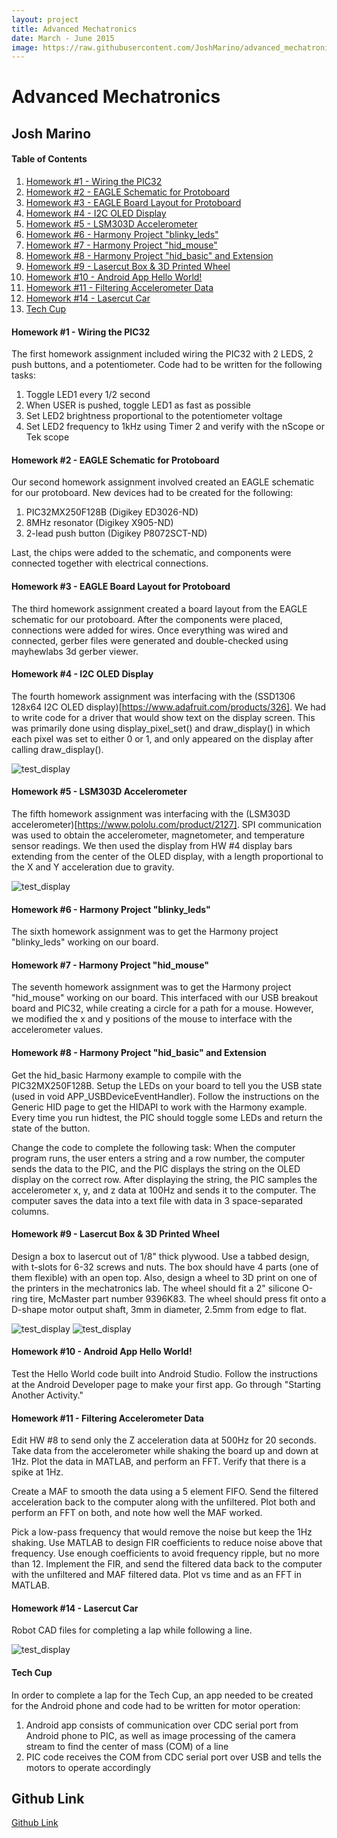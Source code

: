 ```yaml
---
layout: project
title: Advanced Mechatronics
date: March - June 2015
image: https://raw.githubusercontent.com/JoshMarino/advanced_mechatronics/master/hw5/acceleration_values.JPG
---
```


Advanced Mechatronics
=============================================

Josh Marino 
---------------------------------------------


#### Table of Contents ####
1. [Homework #1 - Wiring the PIC32](#hw1)
2. [Homework #2 - EAGLE Schematic for Protoboard](#hw2)
3. [Homework #3 - EAGLE Board Layout for Protoboard](#hw3)
4. [Homework #4 - I2C OLED Display](#hw4)
5. [Homework #5 - LSM303D Accelerometer](#hw5)
6. [Homework #6 - Harmony Project "blinky_leds"](#hw6)
7. [Homework #7 - Harmony Project "hid_mouse"](#hw7)
8. [Homework #8 - Harmony Project "hid_basic" and Extension](#hw8)
9. [Homework #9 - Lasercut Box & 3D Printed Wheel](#hw9)
10. [Homework #10 - Android App Hello World!](#hw10)
11. [Homework #11 - Filtering Accelerometer Data](#hw11)
12. [Homework #14 - Lasercut Car](#hw14)
13. [Tech Cup](#tech_cup)


#### Homework #1 - Wiring the PIC32 <a name="hw1"></a>
The first homework assignment included wiring the PIC32 with 2 LEDS, 2 push buttons, and a potentiometer. Code had to be written for the following tasks:

1. Toggle LED1 every 1/2 second
2. When USER is pushed, toggle LED1 as fast as possible
3. Set LED2 brightness proportional to the potentiometer voltage
4. Set LED2 frequency to 1kHz using Timer 2 and verify with the nScope or Tek scope


#### Homework #2 - EAGLE Schematic for Protoboard <a name="hw2"></a>
Our second homework assignment involved created an EAGLE schematic for our protoboard. New devices had to be created for the following:

1. PIC32MX250F128B (Digikey ED3026-ND)
2. 8MHz resonator (Digikey X905-ND)
3. 2-lead push button (Digikey P8072SCT-ND)

Last, the chips were added to the schematic, and components were connected together with electrical connections.


#### Homework #3 - EAGLE Board Layout for Protoboard <a name="hw3"></a>
The third homework assignment created a board layout from the EAGLE schematic for our protoboard. After the components were placed, connections were added for wires. Once everything was wired and connected, gerber files were generated and double-checked using mayhewlabs 3d gerber viewer.


#### Homework #4 - I2C OLED Display <a name="hw4"></a>
The fourth homework assignment was interfacing with the (SSD1306 128x64 I2C OLED display)[https://www.adafruit.com/products/326]. We had to write code for a driver that would show text on the display screen. This was primarily done using display_pixel_set() and draw_display() in which each pixel was set to either 0 or 1, and only appeared on the display after calling draw_display().

![test_display](https://raw.githubusercontent.com/JoshMarino/advanced_mechatronics/master/hw4/IMG_0925.JPG)


#### Homework #5 - LSM303D Accelerometer <a name="hw5"></a>
The fifth homework assignment was interfacing with the (LSM303D accelerometer)[https://www.pololu.com/product/2127]. SPI communication was used to obtain the accelerometer, magnetometer, and temperature sensor readings. We then used the display from HW #4 display bars extending from the center of the OLED display, with a length proportional to the X and Y acceleration due to gravity.

![test_display](https://raw.githubusercontent.com/JoshMarino/advanced_mechatronics/master/hw5/acceleration_values.JPG)


#### Homework #6 - Harmony Project "blinky_leds" <a name="hw6"></a>
The sixth homework assignment was to get the Harmony project "blinky_leds" working on our board.


#### Homework #7 - Harmony Project "hid_mouse" <a name="hw7"></a>
The seventh homework assignment was to get the Harmony project "hid_mouse" working on our board. This interfaced with our USB breakout board and PIC32, while creating a circle for a path for a mouse. However, we modified the x and y positions of the mouse to interface with the accelerometer values.


#### Homework #8 - Harmony Project "hid_basic" and Extension <a name="hw8"></a>
Get the hid_basic Harmony example to compile with the PIC32MX250F128B. Setup the LEDs on your board to tell you the USB state (used in void APP_USBDeviceEventHandler). Follow the instructions on the Generic HID page to get the HIDAPI to work with the Harmony example. Every time you run hidtest, the PIC should toggle some LEDs and return the state of the button.

Change the code to complete the following task: When the computer program runs, the user enters a string and a row number, the computer sends the data to the PIC, and the PIC displays the string on the OLED display on the correct row. After displaying the string, the PIC samples the accelerometer x, y, and z data at 100Hz and sends it to the computer. The computer saves the data into a text file with data in 3 space-separated columns.


#### Homework #9 - Lasercut Box & 3D Printed Wheel <a name="hw9"></a>
Design a box to lasercut out of 1/8" thick plywood. Use a tabbed design, with t-slots for 6-32 screws and nuts. The box should have 4 parts (one of them flexible) with an open top. Also, design a wheel to 3D print on one of the printers in the mechatronics lab. The wheel should fit a 2" silicone O-ring tire, McMaster part number 9396K83. The wheel should press fit onto a D-shape motor output shaft, 3mm in diameter, 2.5mm from edge to flat.

![test_display](https://raw.githubusercontent.com/JoshMarino/advanced_mechatronics/master/hw9/assembly.png)
![test_display](https://raw.githubusercontent.com/JoshMarino/advanced_mechatronics/master/hw9/wheel.png)


#### Homework #10 - Android App Hello World! <a name="hw10"></a>
Test the Hello World code built into Android Studio. Follow the instructions at the Android Developer page to make your first app. Go through "Starting Another Activity."


#### Homework #11 - Filtering Accelerometer Data <a name="hw11"></a>
Edit HW #8 to send only the Z acceleration data at 500Hz for 20 seconds. Take data from the accelerometer while shaking the board up and down at 1Hz. Plot the data in MATLAB, and perform an FFT. Verify that there is a spike at 1Hz.

Create a MAF to smooth the data using a 5 element FIFO. Send the filtered acceleration back to the computer along with the unfiltered. Plot both and perform an FFT on both, and note how well the MAF worked.

Pick a low-pass frequency that would remove the noise but keep the 1Hz shaking. Use MATLAB to design FIR coefficients to reduce noise above that frequency. Use enough coefficients to avoid frequency ripple, but no more than 12. Implement the FIR, and send the filtered data back to the computer with the unfiltered and MAF filtered data. Plot vs time and as an FFT in MATLAB.


#### Homework #14 - Lasercut Car <a name="hw14"></a>
Robot CAD files for completing a lap while following a line.

![test_display](https://raw.githubusercontent.com/JoshMarino/advanced_mechatronics/master/hw14/car_assembly.png)


#### Tech Cup <a name="tech_cup"></a>
In order to complete a lap for the Tech Cup, an app needed to be created for the Android phone and code had to be written for motor operation: 

1. Android app consists of communication over CDC serial port from Android phone to PIC, as well as image processing of the camera stream to find the center of mass (COM) of a line
2. PIC code receives the COM from CDC serial port over USB and tells the motors to operate accordingly


## Github Link

[Github Link](https://github.com/JoshMarino/advanced_mechatronics)
